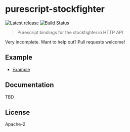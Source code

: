 # purescript-stockfighter

[![Latest release](http://img.shields.io/bower/v/purescript-starfighter.svg)](https://github.com/passy/purescript-starfighter/releases)
[![Build Status](https://travis-ci.org/passy/purescript-starfighter.svg?branch=master)](https://travis-ci.org/passy/purescript-starfighter)

> Purescript bindings for the stockfighter.io HTTP API

Very incomplete. Want to help out? Pull requests welcome!

## Example

- [Example](example/Main.purs)

## Documentation

TBD

## License

Apache-2
